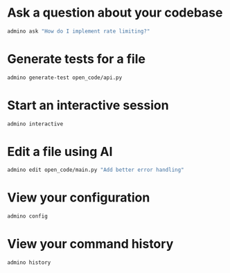 # Ask a question about your codebase
```bash
admino ask "How do I implement rate limiting?"
```

# Generate tests for a file
```bash
admino generate-test open_code/api.py
```

# Start an interactive session
```bash
admino interactive
```

# Edit a file using AI
```bash
admino edit open_code/main.py "Add better error handling"
```
# View your configuration
```bash
admino config
```

# View your command history
```bash
admino history
```
